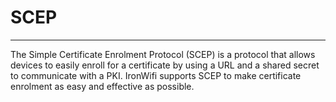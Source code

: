 # **SCEP**

---

The Simple Certificate Enrolment Protocol (SCEP) is a protocol that allows devices to easily enroll for a certificate by using a URL and a shared secret to communicate with a PKI. IronWifi supports SCEP to make certificate enrolment as easy and effective as possible.
